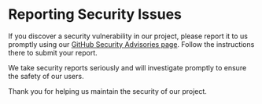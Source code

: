 # Reporting Security Issues

If you discover a security vulnerability in our project, please report it to us promptly using our [GitHub Security Advisories page](https://github.com/tact-lang/tact/security/advisories/new). Follow the instructions there to submit your report.

We take security reports seriously and will investigate promptly to ensure the safety of our users.

Thank you for helping us maintain the security of our project.
